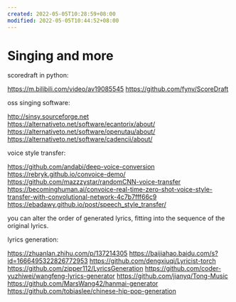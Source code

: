 ```yaml
---
created: 2022-05-05T10:28:59+08:00
modified: 2022-05-05T10:44:52+08:00
---
```


# Singing and more

scoredraft in python:

https://m.bilibili.com/video/av19085545
https://github.com/fynv/ScoreDraft

oss singing software:

http://sinsy.sourceforge.net
https://alternativeto.net/software/ecantorix/about/
https://alternativeto.net/software/openutau/about/
https://alternativeto.net/software/cadencii/about/

voice style transfer:

https://github.com/andabi/deep-voice-conversion
https://rebryk.github.io/convoice-demo/
https://github.com/mazzzystar/randomCNN-voice-transfer
https://becominghuman.ai/convoice-real-time-zero-shot-voice-style-transfer-with-convolutional-network-4c7b7fff66c9
https://ebadawy.github.io/post/speech_style_transfer/

 you can alter the order of generated lyrics, fitting into the sequence of the original lyrics.

lyrics generation:

https://zhuanlan.zhihu.com/p/137214305
https://baijiahao.baidu.com/s?id=1666495322826772953
https://github.com/dengxiuqi/Lyricist-torch
https://github.com/zipper112/LyricsGeneration
https://github.com/coder-yuzhiwei/wangfeng-lyrics-generator
https://github.com/jianyq/Tong-Music
https://github.com/MarsWang42/hanmai-generator
https://github.com/tobiaslee/chinese-hip-pop-generation
